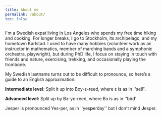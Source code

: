 ```yaml
---
title: About me
permalink: /about/
toc: false
---
```


I'm a Swedish expat living in Los Angeles who spends my free time hiking and cooking. For longer breaks, I go to Stockholm, its archipelago, and my hometown Karlstad. I used to have many hobbies (volunteer work as an instructor in mathematics, member of marching bands and a symphonic orchestra, playwright), but during PhD life, I focus on staying in touch with friends and nature, exercising, trekking, and occasionally playing the trombone.

My Swedish lastname turns out to be difficult to pronounce, so here’s a guide to an English approximation.

**Intermediate level:** Split it up into Boy-ɛ-reed, where ɛ is as in ''sell''.

**Advanced level:** Split up by Bɜ-yɛ-reed, where Bɜ is as in ''bird''

Jesper is pronounced Yes-per, as in ''yes**p**erday'' but I don't mind **J**esper.
